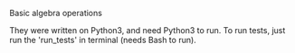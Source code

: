 Basic algebra operations

They were written on Python3, and need Python3 to run.
To run tests, just run the 'run_tests' in terminal (needs Bash to run).
